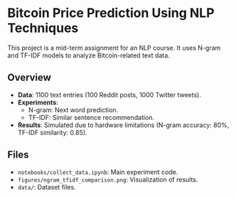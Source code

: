 # Bitcoin Price Prediction Using NLP Techniques

This project is a mid-term assignment for an NLP course. It uses N-gram and TF-IDF models to analyze Bitcoin-related text data.

## Overview
- **Data**: 1100 text entries (100 Reddit posts, 1000 Twitter tweets).
- **Experiments**:
  - N-gram: Next word prediction.
  - TF-IDF: Similar sentence recommendation.
- **Results**: Simulated due to hardware limitations (N-gram accuracy: 80%, TF-IDF similarity: 0.85).

## Files
- `notebooks/collect_data.ipynb`: Main experiment code.
- `figures/ngram_tfidf_comparison.png`: Visualization of results.
- `data/`: Dataset files.
